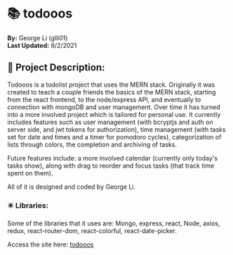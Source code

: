 # 📚 **todooos**  
**By:** George Li (glli01)  
**Last Updated:** 8/2/2021
  
  
## 📃 **Project Description:**  
Todooos is a todolist project that uses the MERN stack. Originally it was created to teach a couple friends the basics of the MERN stack, starting from the react frontend, to the node/express API, and eventually to connection with mongoDB and user management.  Over time it has turned into a more involved project which is tailored for personal use.  It currently includes features such as user management (with bcryptjs and auth on server side, and jwt tokens for authorization), time management (with tasks set for date and times and a timer for pomodoro cycles), categorization of lists through colors, the completion and archiving of tasks.  

Future features include: a more involved calendar (currently only today's tasks show), along with drag to reorder and focus tasks (that track time spent on them).
  
All of it is designed and coded by George Li.  
  
### ✴️ Libraries:
Some of the libraries that it uses are: Mongo, express, react, Node, axios, redux, react-router-dom, react-colorful, react-date-picker.  
  
Access the site here: [todooos](https://todooos.us)
